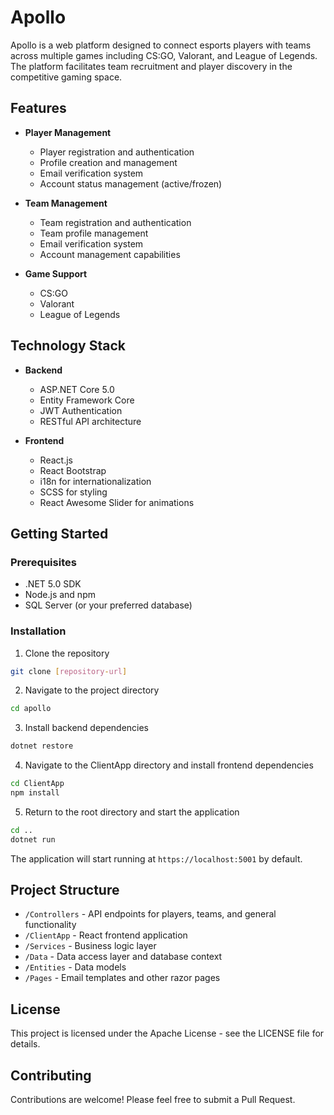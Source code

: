 # Apollo

Apollo is a web platform designed to connect esports players with teams across multiple games including CS:GO, Valorant, and League of Legends. The platform facilitates team recruitment and player discovery in the competitive gaming space.

## Features

- **Player Management**
  - Player registration and authentication
  - Profile creation and management
  - Email verification system
  - Account status management (active/frozen)

- **Team Management**
  - Team registration and authentication
  - Team profile management
  - Email verification system
  - Account management capabilities

- **Game Support**
  - CS:GO
  - Valorant
  - League of Legends

## Technology Stack

- **Backend**
  - ASP.NET Core 5.0
  - Entity Framework Core
  - JWT Authentication
  - RESTful API architecture

- **Frontend**
  - React.js
  - React Bootstrap
  - i18n for internationalization
  - SCSS for styling
  - React Awesome Slider for animations

## Getting Started

### Prerequisites

- .NET 5.0 SDK
- Node.js and npm
- SQL Server (or your preferred database)

### Installation

1. Clone the repository
```bash
git clone [repository-url]
```

2. Navigate to the project directory
```bash
cd apollo
```

3. Install backend dependencies
```bash
dotnet restore
```

4. Navigate to the ClientApp directory and install frontend dependencies
```bash
cd ClientApp
npm install
```

5. Return to the root directory and start the application
```bash
cd ..
dotnet run
```

The application will start running at `https://localhost:5001` by default.

## Project Structure

- `/Controllers` - API endpoints for players, teams, and general functionality
- `/ClientApp` - React frontend application
- `/Services` - Business logic layer
- `/Data` - Data access layer and database context
- `/Entities` - Data models
- `/Pages` - Email templates and other razor pages

## License

This project is licensed under the Apache License - see the LICENSE file for details.

## Contributing

Contributions are welcome! Please feel free to submit a Pull Request.